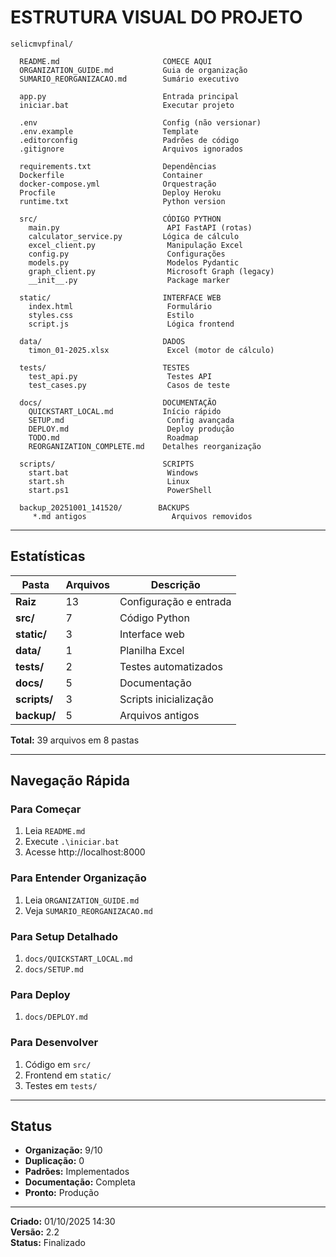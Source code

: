 ﻿#  ESTRUTURA VISUAL DO PROJETO

```
selicmvpfinal/

  README.md                       COMECE AQUI
  ORGANIZATION_GUIDE.md           Guia de organização
  SUMARIO_REORGANIZACAO.md        Sumário executivo

  app.py                          Entrada principal
  iniciar.bat                     Executar projeto

  .env                            Config (não versionar)
  .env.example                    Template
  .editorconfig                   Padrões de código
  .gitignore                      Arquivos ignorados

  requirements.txt                Dependências
  Dockerfile                      Container
  docker-compose.yml              Orquestração
  Procfile                        Deploy Heroku
  runtime.txt                     Python version

  src/                            CÓDIGO PYTHON
    main.py                        API FastAPI (rotas)
    calculator_service.py         Lógica de cálculo
    excel_client.py                Manipulação Excel
    config.py                      Configurações
    models.py                      Modelos Pydantic
    graph_client.py                Microsoft Graph (legacy)
    __init__.py                    Package marker

  static/                         INTERFACE WEB
    index.html                     Formulário
    styles.css                     Estilo
    script.js                      Lógica frontend

  data/                           DADOS
    timon_01-2025.xlsx             Excel (motor de cálculo)

  tests/                          TESTES
    test_api.py                    Testes API
    test_cases.py                  Casos de teste

  docs/                           DOCUMENTAÇÃO
    QUICKSTART_LOCAL.md           Início rápido
    SETUP.md                       Config avançada
    DEPLOY.md                      Deploy produção
    TODO.md                        Roadmap
    REORGANIZATION_COMPLETE.md    Detalhes reorganização

  scripts/                        SCRIPTS
    start.bat                      Windows
    start.sh                       Linux
    start.ps1                      PowerShell

  backup_20251001_141520/        BACKUPS
     *.md antigos                   Arquivos removidos

```

---

##  Estatísticas

| Pasta | Arquivos | Descrição |
|-------|----------|-----------|
| **Raiz** | 13 | Configuração e entrada |
| **src/** | 7 | Código Python |
| **static/** | 3 | Interface web |
| **data/** | 1 | Planilha Excel |
| **tests/** | 2 | Testes automatizados |
| **docs/** | 5 | Documentação |
| **scripts/** | 3 | Scripts inicialização |
| **backup/** | 5 | Arquivos antigos |

**Total:** 39 arquivos em 8 pastas

---

##  Navegação Rápida

### Para Começar
1. Leia `README.md`
2. Execute `.\iniciar.bat`
3. Acesse http://localhost:8000

### Para Entender Organização
1. Leia `ORGANIZATION_GUIDE.md`
2. Veja `SUMARIO_REORGANIZACAO.md`

### Para Setup Detalhado
1. `docs/QUICKSTART_LOCAL.md`
2. `docs/SETUP.md`

### Para Deploy
1. `docs/DEPLOY.md`

### Para Desenvolver
1. Código em `src/`
2. Frontend em `static/`
3. Testes em `tests/`

---

##  Status

- **Organização:** 9/10 
- **Duplicação:** 0 
- **Padrões:** Implementados 
- **Documentação:** Completa 
- **Pronto:** Produção 

---

**Criado:** 01/10/2025 14:30  
**Versão:** 2.2  
**Status:**  Finalizado
